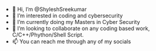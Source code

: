 - 👋 Hi, I’m @ShyleshSreekumar
- 👀 I’m interested in coding and cybersecurity
- 🌱 I’m currently doing my Masters in Cyber Security
- 💞️ I’m looking to collaborate on any coding based work, C/C++/Phython/Shell Script.
- 📫 You can reach me through any of my socials

<!---
ShyleshSreekumar/ShyleshSreekumar is a ✨ special ✨ repository because its `README.md` (this file) appears on your GitHub profile.
You can click the Preview link to take a look at your changes.
--->
